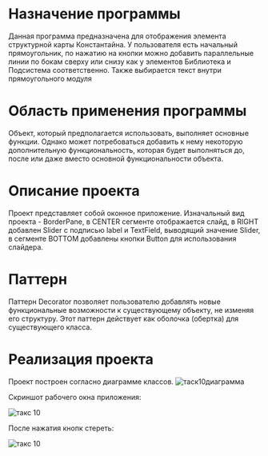 
# Назначение программы

Данная программа предназначена для отображения элемента структурной карты Константайна. У пользователя есть начальный прямоугольник, по нажатию на кнопки можно добавить параллельные линии по бокам сверху или снизу как у элементов Библиотека и Подсистема соответственно. Также выбирается текст внутри прямоугольного модуля

# Область применения программы

Объект, который предполагается использовать, выполняет основные функции. Однако может потребоваться добавить к нему некоторую дополнительную функциональность, которая будет выполняться до, после или даже вместо основной функциональности объекта.

# Описание проекта

Проект представляет собой оконное приложение. Изначальный вид проекта - BorderPane, в CENTER сегменте отображается слайд, в RIGHT добавлен Slider с подписью label и TextField, выводящий значение Slider, в сегменте BOTTOM добавлены кнопки Button для использования слайдера.

# Паттерн

Паттерн Decorator позволяет пользователю добавлять новые функциональные возможности к существующему объекту, не изменяя его структуру. Этот паттерн  действует как оболочка (обертка)  для существующего класса.

# Реализация проекта
Проект построен согласно диаграмме классов.
![таск10диаграмма](https://user-images.githubusercontent.com/80450495/111907950-6a532d80-8a68-11eb-8682-4ae3d490bd14.png)

Скриншот рабочего окна приложения:

![такс 10](https://user-images.githubusercontent.com/80450495/111908145-27458a00-8a69-11eb-8225-7030a494b89d.png)

После нажатия кнопк стереть:

![такс 10](https://user-images.githubusercontent.com/80450495/111908191-5d830980-8a69-11eb-9f7b-846e11c1cb6a.png)
